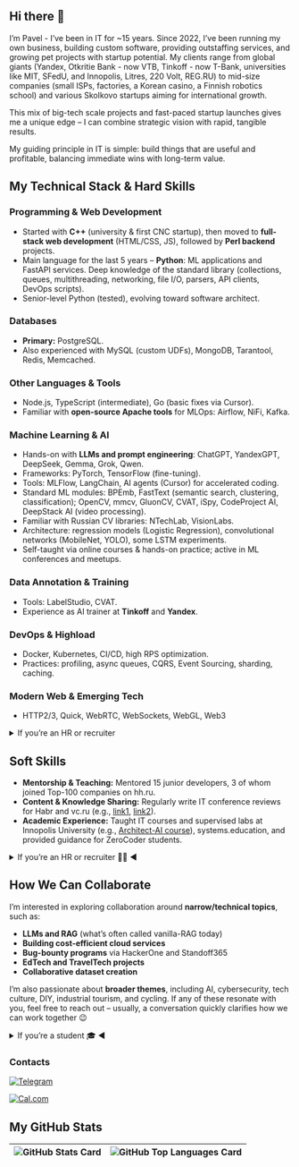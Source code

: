 ## Hi there 👋

I’m Pavel - I’ve been in IT for ~15 years. Since 2022, I’ve been running my own business, building custom software, providing outstaffing services, and growing pet projects with startup potential. My clients range from global giants (Yandex, Otkritie Bank - now VTB, Tinkoff - now T-Bank, universities like MIT, SFedU, and Innopolis, Litres, 220 Volt, REG.RU) to mid-size companies (small ISPs, factories, a Korean casino, a Finnish robotics school) and various Skolkovo startups aiming for international growth.

This mix of big-tech scale projects and fast-paced startup launches gives me a unique edge – I can combine strategic vision with rapid, tangible results.

My guiding principle in IT is simple: build things that are useful and profitable, balancing immediate wins with long-term value.

## My Technical Stack & Hard Skills

### Programming & Web Development
- Started with **C++** (university & first CNC startup), then moved to **full-stack web development** (HTML/CSS, JS), followed by **Perl backend** projects.
- Main language for the last 5 years – **Python**: ML applications and FastAPI services. Deep knowledge of the standard library (collections, queues, multithreading, networking, file I/O, parsers, API clients, DevOps scripts).
- Senior-level Python (tested), evolving toward software architect.

### Databases
- **Primary:** PostgreSQL.
- Also experienced with MySQL (custom UDFs), MongoDB, Tarantool, Redis, Memcached.

### Other Languages & Tools
- Node.js, TypeScript (intermediate), Go (basic fixes via Cursor).
- Familiar with **open-source Apache tools** for MLOps: Airflow, NiFi, Kafka.

### Machine Learning & AI
- Hands-on with **LLMs and prompt engineering**: ChatGPT, YandexGPT, DeepSeek, Gemma, Grok, Qwen.
- Frameworks: PyTorch, TensorFlow (fine-tuning).
- Tools: MLFlow, LangChain, AI agents (Cursor) for accelerated coding.
- Standard ML modules: BPEmb, FastText (semantic search, clustering, classification); OpenCV, mmcv, GluonCV, CVAT, iSpy, CodeProject AI, DeepStack AI (video processing).
- Familiar with Russian CV libraries: NTechLab, VisionLabs.  
- Architecture: regression models (Logistic Regression), convolutional networks (MobileNet, YOLO), some LSTM experiments.
- Self-taught via online courses & hands-on practice; active in ML conferences and meetups.

### Data Annotation & Training
- Tools: LabelStudio, CVAT.
- Experience as AI trainer at **Tinkoff** and **Yandex**.

### DevOps & Highload
- Docker, Kubernetes, CI/CD, high RPS optimization.
- Practices: profiling, async queues, CQRS, Event Sourcing, sharding, caching.

### Modern Web & Emerging Tech
- HTTP2/3, Quick, WebRTC, WebSockets, WebGL, Web3

<details>
<summary>If you’re an HR or recruiter</summary>

## Open to Opportunities

I'm open to **full-time roles** or **long-term projects** (6+ months) with clear growth potential and stability.

If you're an HR or recruiter, I'd be glad to discuss how my experience can add value to your company and explore potential collaboration.

**Location & Relocation:** Based in Russia (tax resident), but open to relocation opportunities.

</details>
 
## Soft Skills

- **Mentorship & Teaching:** Mentored 15 junior developers, 3 of whom joined Top-100 companies on hh.ru.
- **Content & Knowledge Sharing:** Regularly write IT conference reviews for Habr and vc.ru (e.g., [link1](https://clck.ru/3DGkUz), [link2](https://clck.ru/3DGkWN)).
- **Academic Experience:** Taught IT courses and supervised labs at Innopolis University (e.g., [Architect-AI course](https://stc.innopolis.university/architect-ai)), systems.education, and provided guidance for ZeroCoder students.


<details>
<summary>If you’re an HR or recruiter 👩‍💼 ◀</summary>

## Open to Opportunities

I'm open to **full-time roles** or **long-term projects** (6+ months) with clear growth potential and stability.

If you're an HR or recruiter, I'd be glad to discuss how my experience can add value to your company and explore potential collaboration.

**Location & Relocation:** Based in Russia (tax resident), but open to relocation opportunities.

</details>


## How We Can Collaborate

I’m interested in exploring collaboration around **narrow/technical topics**, such as:  
- **LLMs and RAG** (what’s often called vanilla-RAG today)  
- **Building cost-efficient cloud services**  
- **Bug-bounty programs** via HackerOne and Standoff365 
- **EdTech and TravelTech projects**  
- **Collaborative dataset creation**

I’m also passionate about **broader themes**, including AI, cybersecurity, tech culture, DIY, industrial tourism, and cycling. If any of these resonate with you, feel free to reach out – usually, a conversation quickly clarifies how we can work together 😉

<details>
<summary>If you’re a student 🎓 ◀</summary>

## Open Source Opportunities for Students

If you’re my student and want to make a real impact in the open source community, here’s a curated list of well-known projects that currently need help with Python code – projects I personally use. This is a great way to get hands-on development experience, receive feedback from experienced maintainers, and contribute something meaningful that you can proudly add to your portfolio.  

### Projects & Open Issues
- **[LangChain](https://github.com/langchain-ai/langchain/issues?q=is%3Aissue%20state%3Aopen%20label%3A%22help%20wanted%22)** – 4 issues  
- **[HuggingFace Transformers](https://github.com/huggingface/transformers/issues?q=is%3Aissue%20state%3Aopen%20label%3Acontributions-welcome)** – 6 issues  
- **[yt-dlp](https://github.com/yt-dlp/yt-dlp/issues?q=is%3Aissue%20state%3Aopen%20label%3Ahelp-wanted)** – 10 issues  
- **[Gradio](https://github.com/gradio-app/gradio/issues?q=is%3Aissue%20state%3Aopen%20label%3A%22good%20first%20issue%22)** – 10 issues  
- **[Scrapy](https://github.com/scrapy/scrapy/issues?q=is%3Aissue%20state%3Aopen%20label%3A%22good%20first%20issue%22)** – 11 issues  
- **[Poetry](https://github.com/python-poetry/poetry/issues?q=is%3Aissue%20state%3Aopen%20label%3A%22good%20first%20issue%22)** – 12 issues  
- **[Silero VAD](https://github.com/snakers4/silero-vad/issues)** – 14 issues  
- **[Home Assistant](https://github.com/home-assistant/core/issues?q=is%3Aissue%20state%3Aopen%20label%3Ahelp-wanted)** – 34 issues  
- **[Harbor](https://github.com/goharbor/harbor/issues?q=is%3Aissue%20state%3Aopen%20label%3A%22help%20wanted%22)** – 40 issues  
- **[MLFlow](https://github.com/mlflow/mlflow/issues?q=is%3Aissue%20state%3Aopen%20label%3A%22help%20wanted%22)** – 78 issues  

</details>

### Contacts

[![Telegram](https://img.shields.io/badge/Telegram-Contact%20me-blue?logo=telegram&logoColor=white)](https://t.me/serikoff)

[![Cal.com](https://img.shields.io/badge/Cal.com-Schedule%20meeting-blue?logo=calendar&logoColor=white)](https://cal.com/pavelsr)



## My GitHub Stats

| ![GitHub Stats Card] | ![GitHub Top Languages Card] |
| -------------------- | ---------------------------- |

[GitHub Stats Card]: https://github-readme-stats.vercel.app/api?username=pavelsr&count_private=true&theme=vue&show_icons=true&hide_border=true
[GitHub Top Languages Card]: https://github-readme-stats.vercel.app/api/top-langs/?username=pavelsr&layout=compact&theme=vue&hide_border=true

<!--
**pavelsr/pavelsr** is a ✨ _special_ ✨ repository because its `README.md` (this file) appears on your GitHub profile.

Here are some ideas to get you started:

- 🔭 I’m currently working on ...
- 🌱 I’m currently learning ...
- 👯 I’m looking to collaborate on ...
- 🤔 I’m looking for help with ...
- 💬 Ask me about ...
- 📫 How to reach me: ...
- 😄 Pronouns: ...
- ⚡ Fun fact: ...
-->

